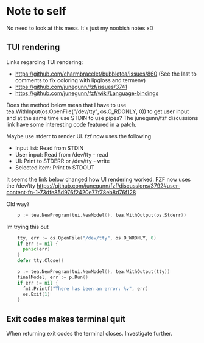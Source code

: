 # Note to self
No need to look at this mess. It's just my noobish notes xD

## TUI rendering
Links regarding TUI rendering:
- https://github.com/charmbracelet/bubbletea/issues/860 (See the last to comments to fix coloring with lipgloss and termenv)
- https://github.com/junegunn/fzf/issues/3741
- https://github.com/junegunn/fzf/wiki/Language-bindings

Does the method below mean that I have to use tea.WithInput(os.OpenFile("/dev/tty", os.O_RDONLY, 0)) to get user input and at the
same time use STDIN to use pipes?
The junegunn/fzf discussions link have some interesting code featured in a patch.

Maybe use stderr to render UI. fzf now uses the following
- Input list: Read from STDIN
- User input: Read from /dev/tty - read
- UI: Print to STDERR or /dev/tty - write
- Selected item: Print to STDOUT

It seems the link below changed how UI rendering worked. FZF now uses the /dev/tty
https://github.com/junegunn/fzf/discussions/3792#user-content-fn-1-73dfe85d976f2420e77f78eb8d76f128

Old way?
```go
    p := tea.NewProgram(tui.NewModel(), tea.WithOutput(os.Stderr))
```

Im trying this out
```go
    tty, err := os.OpenFile("/dev/tty", os.O_WRONLY, 0)
    if err != nil {
      panic(err)
    }
    defer tty.Close()

    p := tea.NewProgram(tui.NewModel(), tea.WithOutput(tty))
    finalModel, err := p.Run()
    if err != nil {
      fmt.Printf("There has been an error: %v", err)
      os.Exit(1)
    }
```

## Exit codes makes terminal quit
When returning exit codes the terminal closes. Investigate further.
